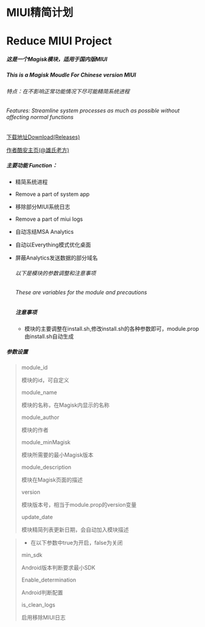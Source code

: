 # MIUI精简计划
# Reduce MIUI Project

##### 这是一个Magisk模块，适用于国内版MIUI  
##### This is a Magisk Moudle For Chinese version MIUI

######  特点：在不影响正常功能情况下尽可能精简系统进程
###### Features: Streamline system processes as much as possible without affecting normal functions

[下载地址Download(Releases)](https://github.com/l2642235863/ReduceMIUI/releases)

[作者酷安主页(@雄氏老方)](http://www.coolapk.com/u/665894)

##### 主要功能 Function：

- 精简系统进程
- Remove a part of system app

- 移除部分MIUI系统日志
- Remove a part of miui logs

- 自动冻结MSA Analytics

- 自动以Everything模式优化桌面

- 屏蔽Analytics发送数据的部分域名

  ###### 以下是模块的参数调整和注意事项
  ###### These are variables for the module and precautions

  ##### 注意事项
  
  * 模块的主要调整在install.sh,修改install.sh的各种参数即可，module.prop由install.sh自动生成




##### 参数设置

> module_id
>
> 模块的id，可自定义
>
> module_name
>
> 模块的名称，在Magisk内显示的名称
>
> module_author
>
> 模块的作者
>
> module_minMagisk
>
> 模块所需要的最小Magisk版本
>
> module_description
>
> 模块在Magisk页面的描述
>
> version
>
> 模块版本号，相当于module.prop的version变量
>
> update_date
>
> 模块精简列表更新日期，会自动加入模块描述



> * 在以下参数中true为开启，false为关闭
>
> min_sdk
>
> Android版本判断要求最小SDK
>
> Enable_determination
>
> Android判断配置
>
> is_clean_logs
>
> 启用移除MIUI日志